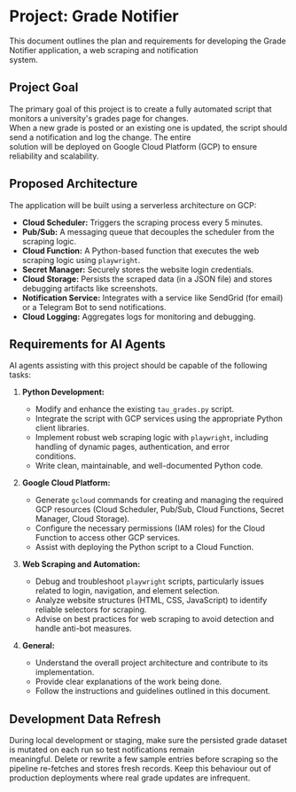 # Project: Grade Notifier                                                                                                        
                                                                                                                                   
  This document outlines the plan and requirements for developing the Grade Notifier application, a web scraping and notification  
  system.                                                                                                                          
                                                                                                                                   
  ## Project Goal                                                                                                                  
                                                                                                                                   
  The primary goal of this project is to create a fully automated script that monitors a university's grades page for changes.     
  When a new grade is posted or an existing one is updated, the script should send a notification and log the change. The entire   
  solution will be deployed on Google Cloud Platform (GCP) to ensure reliability and scalability.                                  
                                                                                                                                   
  ## Proposed Architecture                                                                                                         
                                                                                                                                   
  The application will be built using a serverless architecture on GCP:                                                            
                                                                                                                                   
  - **Cloud Scheduler:** Triggers the scraping process every 5 minutes.                                                            
  - **Pub/Sub:** A messaging queue that decouples the scheduler from the scraping logic.                                           
  - **Cloud Function:** A Python-based function that executes the web scraping logic using `playwright`.                           
  - **Secret Manager:** Securely stores the website login credentials.                                                             
  - **Cloud Storage:** Persists the scraped data (in a JSON file) and stores debugging artifacts like screenshots.                 
  - **Notification Service:** Integrates with a service like SendGrid (for email) or a Telegram Bot to send notifications.         
  - **Cloud Logging:** Aggregates logs for monitoring and debugging.                                                               
                                                                                                                                   
  ## Requirements for AI Agents                                                                                                    
                                                                                                                                   
  AI agents assisting with this project should be capable of the following tasks:                                                  
                                                                                                                                   
  1.  **Python Development:**                                                                                                      
      - Modify and enhance the existing `tau_grades.py` script.                                                                    
      - Integrate the script with GCP services using the appropriate Python client libraries.                                      
      - Implement robust web scraping logic with `playwright`, including handling of dynamic pages, authentication, and error      
  conditions.                                                                                                                      
      - Write clean, maintainable, and well-documented Python code.                                                                
                                                                                                                                   
  2.  **Google Cloud Platform:**                                                                                                   
      - Generate `gcloud` commands for creating and managing the required GCP resources (Cloud Scheduler, Pub/Sub, Cloud Functions,
  Secret Manager, Cloud Storage).                                                                                                  
      - Configure the necessary permissions (IAM roles) for the Cloud Function to access other GCP services.                       
      - Assist with deploying the Python script to a Cloud Function.                                                               
                                                                                                                                   
  3.  **Web Scraping and Automation:**                                                                                             
      - Debug and troubleshoot `playwright` scripts, particularly issues related to login, navigation, and element selection.      
      - Analyze website structures (HTML, CSS, JavaScript) to identify reliable selectors for scraping.                            
      - Advise on best practices for web scraping to avoid detection and handle anti-bot measures.                                 
                                                                                                                                   
  4.  **General:**                                                                                                                 
      - Understand the overall project architecture and contribute to its implementation.                                          
      - Provide clear explanations of the work being done.                                                                         
      - Follow the instructions and guidelines outlined in this document.                                                          
                                                                                                                                   
  ## Development Data Refresh                                                                                                      
                                                                                                                                   
  During local development or staging, make sure the persisted grade dataset is mutated on each run so test notifications remain   
  meaningful. Delete or rewrite a few sample entries before scraping so the pipeline re-fetches and stores fresh records. Keep this
  behaviour out of production deployments where real grade updates are infrequent.